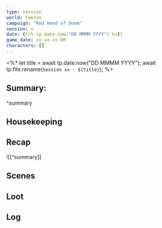 ```yaml
---
type: session
world: Faerun
campaign: "Red Hand of Doom"
session: x
date: {{<% tp.date.now("DD MMMM YYYY") %>}}
game_date: xx xx xx DR
characters: []
---
```


<%* let title = await tp.date.now("DD MMMM YYYY"); await tp.file.rename(`Session xx - ${title}`); %>

## Summary:

^summary
## Housekeeping
## Recap
![[^summary]]
## Scenes
## Loot
## Log


